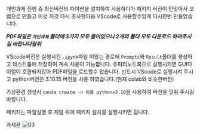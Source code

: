 개인과제 진행 중 최신버전의 파이썬을 설치하여 사용하다가 패키지 버전이 안맞아서 코랩으로 만들고 이것 저것 다시 조사한다음 VScode로 사용할수있게 다시한번 만들었습니다.

***PDF파일은 `개인과제` 폴더에 3가지 모두 들어있으니 2개의 폴더 모두 다운로드 하여주시길 바랍니다람쥐***

VScode버전은 실행시킨 `.ipynb`파일 이있는 경로에 `Prompts`와 `Result`폴더를 생성하고 데스트톱에 저장하여 계속 사용이 가능합니다.
쥬피터노트북으로 실행시키면 GUI다이얼이 호환되지않아 PDF파일을 로드할수 없습니다. 반드시 VScode로 실행시켜 주시고
python버전은 3.10.15 버전을 사용 하였습니다.(현재 colab와 비슷한버전)

가상환경 생성시
`conda create -n 이름 python=3.10`을 사용하여 버전을 맞춰 주시길 바랍니다.

패키지는 파일실행 후 제일 위에 패키지 설치를 실행시키면 됩니다.

과제끝
![03](https://github.com/user-attachments/assets/33ea0272-8b18-4274-b988-933c57e7b563)
